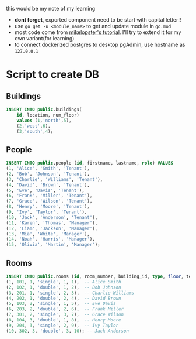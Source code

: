 this would be my note of my learning
- **dont forget**, exported component need to be start with capital letter!!
- use `go get -u <module_name>` to get and update module in `go.mod`
- most code come from [mikelopster's tutorial](https://docs.mikelopster.dev/c/goapi-essential/chapter-3/crud). I'll try to extend it for my own variant(for learning)
- to connect dockerized postgres to desktop pgAdmin, use hostname as `127.0.0.1`

# Script to create DB
## Buildings
```sql
INSERT INTO public.buildings(
	id, location, num_floor)
    values (1,'north',5),
    (2,'west',6),
    (3,'south',4);
```

## People
```sql
INSERT INTO public.people (id, firstname, lastname, role) VALUES
(1, 'Alice', 'Smith', 'Tenant'),
(2, 'Bob', 'Johnson', 'Tenant'),
(3, 'Charlie', 'Williams', 'Tenant'),
(4, 'David', 'Brown', 'Tenant'),
(5, 'Eve', 'Davis', 'Tenant'),
(6, 'Frank', 'Miller', 'Tenant'),
(7, 'Grace', 'Wilson', 'Tenant'),
(8, 'Henry', 'Moore', 'Tenant'),
(9, 'Ivy', 'Taylor', 'Tenant'),
(10, 'Jack', 'Anderson', 'Tenant'),
(11, 'Karen', 'Thomas', 'Manager'),
(12, 'Liam', 'Jackson', 'Manager'),
(13, 'Mia', 'White', 'Manager'),
(14, 'Noah', 'Harris', 'Manager'),
(15, 'Olivia', 'Martin', 'Manager');
```

## Rooms
```sql
INSERT INTO public.rooms (id, room_number, building_id, type, floor, tenant_id) VALUES
(1, 101, 1, 'single', 1, 1),  -- Alice Smith
(2, 102, 1, 'double', 1, 2),  -- Bob Johnson
(3, 201, 1, 'single', 2, 3),  -- Charlie Williams
(4, 202, 1, 'double', 2, 4),  -- David Brown
(5, 103, 2, 'single', 1, 5),  -- Eve Davis
(6, 203, 2, 'double', 2, 6),  -- Frank Miller
(7, 301, 2, 'single', 3, 7),  -- Grace Wilson
(8, 104, 3, 'double', 1, 8),  -- Henry Moore
(9, 204, 3, 'single', 2, 9),  -- Ivy Taylor
(10, 302, 3, 'double', 3, 10); -- Jack Anderson
```


